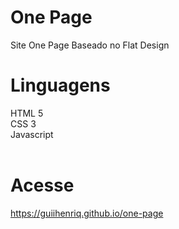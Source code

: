 # One Page
Site One Page Baseado no Flat Design
# Linguagens
HTML 5<br>
CSS 3<br>
Javascript
<br><br>
# Acesse
<a href="https://guiihenriq.github.io/one-page" target="_blank">https://guiihenriq.github.io/one-page</a>
